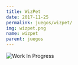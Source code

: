 ```yaml
---
title: WizPet
date: 2017-11-25
permalink: juegos/wizpet/
img: wizpet.png
name: wizpet
parent: juegos
---
```

![Work In Progress](/img/wip.jpg)